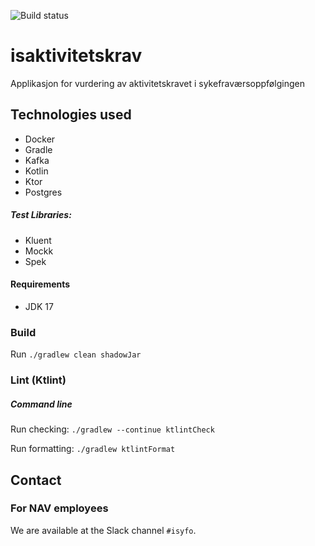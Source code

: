 ![Build status](https://github.com/navikt/isaktivitetskrav/workflows/main/badge.svg?branch=master)

# isaktivitetskrav
Applikasjon for vurdering av aktivitetskravet i sykefraværsoppfølgingen

## Technologies used

* Docker
* Gradle
* Kafka
* Kotlin
* Ktor
* Postgres

##### Test Libraries:

* Kluent
* Mockk
* Spek

#### Requirements

* JDK 17

### Build

Run `./gradlew clean shadowJar`

### Lint (Ktlint)
##### Command line
Run checking: `./gradlew --continue ktlintCheck`

Run formatting: `./gradlew ktlintFormat`

## Contact

### For NAV employees

We are available at the Slack channel `#isyfo`.
